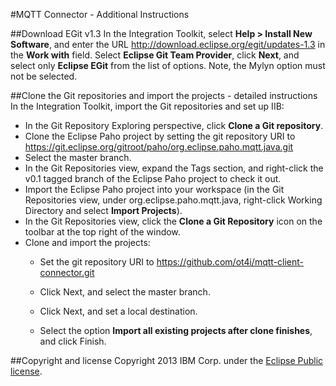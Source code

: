 #MQTT Connector - Additional Instructions

##Download EGit v1.3
In the Integration Toolkit, select **Help > Install New Software**, and enter the URL http://download.eclipse.org/egit/updates-1.3 in the **Work with** field. Select **Eclipse Git Team Provider**, click **Next**, and select only **Eclipse EGit** from the list of options. Note, the Mylyn option must not be selected.

##Clone the Git repositories and import the projects - detailed instructions
In the Integration Toolkit, import the Git repositories and set up IIB:

* In the Git Repository Exploring perspective, click **Clone a Git repository**.
* Clone the Eclipse Paho project by setting the git repository URI to https://git.eclipse.org/gitroot/paho/org.eclipse.paho.mqtt.java.git
* Select the master branch.
* In the Git Repositories view, expand the Tags section, and right-click the v0.1 tagged branch of the Eclipse Paho project to check it out.
* Import the Eclipse Paho project into your workspace (in the Git Repositories view, under org.eclipse.paho.mqtt.java, right-click Working Directory and select **Import Projects**). 
* In the Git Repositories view, click the **Clone a Git Repository** icon on the toolbar at the top right of the window.
* Clone and import the projects:
  * Set the git repository URI to https://github.com/ot4i/mqtt-client-connector.git
   
  * Click Next, and select the master branch.
  * Click Next, and set a local destination.
  * Select the option **Import all existing projects after clone finishes**, and click Finish. 

##Copyright and license
Copyright 2013 IBM Corp. under the [Eclipse Public license](http://www.eclipse.org/legal/epl-v10.html).
